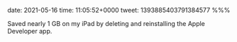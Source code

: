 date: 2021-05-16
time: 11:05:52+0000
tweet: 1393885403791384577
%%%

Saved nearly 1 GB on my iPad by deleting and reinstalling the Apple Developer app.
